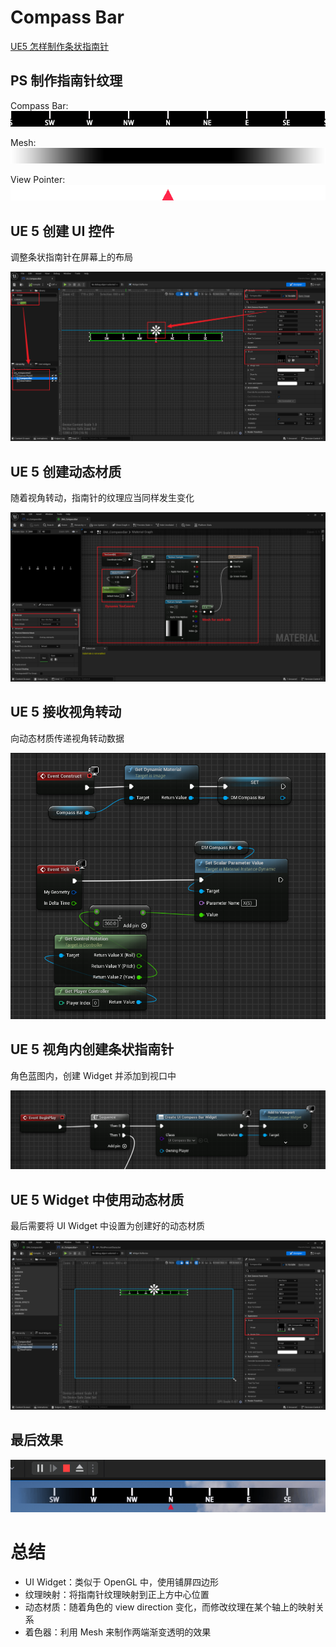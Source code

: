 
# Compass Bar

[UE5 怎样制作条状指南针](https://www.bilibili.com/video/BV1Ry421a75b/?spm_id_from=333.999.0.0&vd_source=ec161869fed250aa616ee2fdd48e6494)

## PS 制作指南针纹理

Compass Bar: ![](img/CompassBar.png)

Mesh: ![](img/CompassBar_Mesh.png)

View Pointer: ![](img/ViewPointer.png)

## UE 5 创建 UI 控件

调整条状指南针在屏幕上的布局

![alt text](img/UI控件.png)

## UE 5 创建动态材质

随着视角转动，指南针的纹理应当同样发生变化

![alt text](img/动态材质.png)

## UE 5 接收视角转动

向动态材质传递视角转动数据

![alt text](img/视角转动的动态纹理映射.png)

## UE 5 视角内创建条状指南针

角色蓝图内，创建 Widget 并添加到视口中

![alt text](img/视口中添加指南针Widget.png)


## UE 5 Widget 中使用动态材质

最后需要将 UI Widget 中设置为创建好的动态材质

![alt text](img/使用动态材质.png)

##  最后效果

![](img/final_compass_bar.gif)

# 总结

- UI Widget：类似于 OpenGL 中，使用铺屏四边形
- 纹理映射：将指南针纹理映射到正上方中心位置
- 动态材质：随着角色的 view direction 变化，而修改纹理在某个轴上的映射关系
- 着色器：利用 Mesh 来制作两端渐变透明的效果
